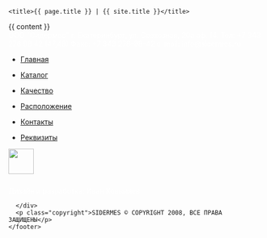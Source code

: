 <!doctype html>
<html lang="ru">
  <head>
    <!-- Required meta tags -->
    <meta charset="utf-8">
    <meta name="viewport" content="width=device-width, initial-scale=1, shrink-to-fit=no">
    <script defer src="https://use.fontawesome.com/releases/v5.0.2/js/all.js"></script>
    <link rel="stylesheet" href="{{ site.url }}/css/main.css">
    <link rel="stylesheet" href="{{ site.url }}/css/cssanimation.min.css">
    <link rel="stylesheet" href="{{ site.url }}/css/bootstrap.css">
    <link rel="stylesheet" href="{{ site.url }}/css/owl.carousel.css">
    <link rel="stylesheet" href="{{ site.url }}/css/owl.theme.default.css">
    <script src="https://code.jquery.com/jquery-3.2.1.slim.min.js"></script>
    <script src="https://cdnjs.cloudflare.com/ajax/libs/popper.js/1.12.9/umd/popper.min.js"></script>
    <script src="{{ site.url }}/js/bootstrap.js"></script>
    <script src="{{ site.url }}/js/owl.carousel.min.js"></script>
    <script src="{{ site.url }}/js/scrolly.js"></script>
    <script src="{{ site.url }}/js/letteranimation.min.js"></script>

    <title>{{ page.title }} | {{ site.title }}</title>
  </head>
  <body>
    {{ content }}
    <footer class="row" data-scrolly-top="blurInBottom">
      <div class="col" style="color: #fff;">
        ООО "Сидермес"
        г. Екатеринбург, ул. Совхозная, 20а оф. 14.
        Тел:  +7 343 278 98 42 (47,48)
        Факс:  +7 343 278-98-42 e-mail: info@sidermes.ru
      </div>
      <div class="col">
        <div class="row">
          <ul class="nav-bottom list-group col">
            <li class="list-group-item {% if page.url == '/' %} active {% endif %}">
              <a href="{{ site.url }}"><i class="fas fa-angle-right"></i><p>Главная</p></a>
            </li>
            <li class="list-group-item {% if page.url == '/catalog/' %} active {% endif %}">
              <a href="{{ site.url }}/catalog"><i class="fas fa-angle-right"></i><p>Каталог</p></a>
            </li>
          </ul>
          <ul class="nav-bottom list-group col">
            <li class="list-group-item {% if page.url == '/quality/' %} active {% endif %}">
              <a href="{{ site.url }}/quality"><i class="fas fa-angle-right"></i><p>Качество</p></a>
            </li>
            <li class="list-group-item {% if page.url == '/where/' %} active {% endif %}">
              <a href="{{ site.url }}/where"><i class="fas fa-angle-right"></i><p>Расположение</p></a>
            </li>
          </ul>
          <ul class="nav-bottom list-group col">
            <li class="list-group-item {% if page.url == '/contact/' %} active {% endif %}">
              <a href="{{ site.url }}/contact"><i class="fas fa-angle-right"></i><p>Контакты</p></a>
            </li>
            <li class="list-group-item {% if page.url == '/rek/' %} active {% endif %}">
              <a href="{{ site.url }}/rek"><i class="fas fa-angle-right"></i><p>Реквизиты</p></a>
            </li>
          </ul>
        </div>
      </div>
      <div class="col-2">
        <div class="row">
          <div class="col-4"><img src="http://ikovylyaev.tk/img/logo.png" style="height: 50px;"></div>
          <div class="col-8" style="padding-top: 25px; text-align: left;"><a href="http://ikovylyaev.tk" alt="logo" style="text-align: left; color: #fff; text-decoration: none;">Дизайн и разработка: Иван Ковыляев</a></div>
        </div>
        
      </div>
      <p class="copyright">SIDERMES © COPYRIGHT 2008, ВСЕ ПРАВА ЗАЩИЩЕНЫ</p>
    </footer>

  </body>
</html>

